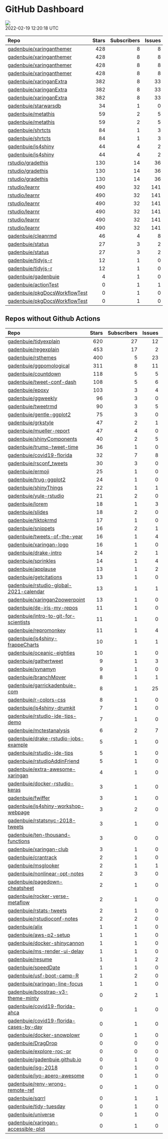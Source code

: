 GitHub Dashboard
================

![](https://github.com/gadenbuie/status/workflows/Render%20Status/badge.svg)  
2022-02-19 12:20:18 UTC

| Repo                                                                              | Stars | Subscribers | Issues | Forks | Status                                                                                                                                                                       | Commit                                                                                                                                                                       |
| :-------------------------------------------------------------------------------- | ----: | ----------: | -----: | ----: | :--------------------------------------------------------------------------------------------------------------------------------------------------------------------------- | :--------------------------------------------------------------------------------------------------------------------------------------------------------------------------- |
| [gadenbuie/xaringanthemer](https://github.com/gadenbuie/xaringanthemer)           |   428 |           8 |      8 |    23 | [![](https://github.com/gadenbuie/xaringanthemer/workflows/R-CMD-check/badge.svg)](https://github.com/gadenbuie/xaringanthemer/actions/runs/1671399796)                      | <a href="https://github.com/gadenbuie/xaringanthemer/commit/10d67c898f40175f944054a34236b69753c0f7f9" title="docs: poppins for headings">10d67c</a>                          |
| [gadenbuie/xaringanthemer](https://github.com/gadenbuie/xaringanthemer)           |   428 |           8 |      8 |    23 | [![](https://github.com/gadenbuie/xaringanthemer/workflows/Package%20Maintenance/badge.svg)](https://github.com/gadenbuie/xaringanthemer/actions/runs/1671399797)            | <a href="https://github.com/gadenbuie/xaringanthemer/commit/10d67c898f40175f944054a34236b69753c0f7f9" title="docs: poppins for headings">10d67c</a>                          |
| [gadenbuie/xaringanthemer](https://github.com/gadenbuie/xaringanthemer)           |   428 |           8 |      8 |    23 | [![](https://github.com/gadenbuie/xaringanthemer/workflows/pkgdown/badge.svg)](https://github.com/gadenbuie/xaringanthemer/actions/runs/1671399795)                          | <a href="https://github.com/gadenbuie/xaringanthemer/commit/10d67c898f40175f944054a34236b69753c0f7f9" title="docs: poppins for headings">10d67c</a>                          |
| [gadenbuie/xaringanthemer](https://github.com/gadenbuie/xaringanthemer)           |   428 |           8 |      8 |    23 | [![](https://github.com/gadenbuie/xaringanthemer/workflows/pages-build-deployment/badge.svg)](https://github.com/gadenbuie/xaringanthemer/actions/runs/1671407567)           | <a href="https://github.com/gadenbuie/xaringanthemer/commit/315c37ddda6200f3ffdea3bc80f449f94530e7cc" title="Built site for xaringanthemer: 0.4.1@10d67c8">315c37</a>        |
| [gadenbuie/xaringanExtra](https://github.com/gadenbuie/xaringanExtra)             |   382 |           8 |     33 |    29 | [![](https://github.com/gadenbuie/xaringanExtra/workflows/Commands/badge.svg)](https://github.com/gadenbuie/xaringanExtra/actions/runs/1723681461)                           | <a href="https://github.com/gadenbuie/xaringanExtra/commit/ee5092d2d27bf4b813ea50ec4c264b331283face" title="ci: use status token">ee5092</a>                                 |
| [gadenbuie/xaringanExtra](https://github.com/gadenbuie/xaringanExtra)             |   382 |           8 |     33 |    29 | [![](https://github.com/gadenbuie/xaringanExtra/workflows/tic/badge.svg)](https://github.com/gadenbuie/xaringanExtra/actions/runs/1839457335)                                | <a href="https://github.com/gadenbuie/xaringanExtra/commit/ee5092d2d27bf4b813ea50ec4c264b331283face" title="ci: use status token">ee5092</a>                                 |
| [gadenbuie/xaringanExtra](https://github.com/gadenbuie/xaringanExtra)             |   382 |           8 |     33 |    29 | [![](https://github.com/gadenbuie/xaringanExtra/workflows/pages-build-deployment/badge.svg)](https://github.com/gadenbuie/xaringanExtra/actions/runs/1671397179)             | <a href="https://github.com/gadenbuie/xaringanExtra/commit/ee5092d2d27bf4b813ea50ec4c264b331283face" title="ci: use status token">ee5092</a>                                 |
| [gadenbuie/starwarsdb](https://github.com/gadenbuie/starwarsdb)                   |    34 |           1 |      0 |     2 | [![](https://github.com/gadenbuie/starwarsdb/workflows/tic/badge.svg)](https://github.com/gadenbuie/starwarsdb/actions/runs/1840109516)                                      | <a href="https://github.com/gadenbuie/starwarsdb/commit/b6339df02e2a2394120ddf36d74b746d1f141f33" title="Update {tic} badge in README (#5)">b6339d</a>                       |
| [gadenbuie/metathis](https://github.com/gadenbuie/metathis)                       |    59 |           2 |      5 |     2 | [![](https://github.com/gadenbuie/metathis/workflows/tic/badge.svg)](https://github.com/gadenbuie/metathis/actions/runs/1839133056)                                          | <a href="https://github.com/gadenbuie/metathis/commit/2ce85ec9b81995c8da41119c23bfe27fbe4fd35c" title="new pkgdown theme">2ce85e</a>                                         |
| [gadenbuie/metathis](https://github.com/gadenbuie/metathis)                       |    59 |           2 |      5 |     2 | [![](https://github.com/gadenbuie/metathis/workflows/pages-build-deployment/badge.svg)](https://github.com/gadenbuie/metathis/actions/runs/1839152716)                       | <a href="https://github.com/gadenbuie/metathis/commit/ccbe090dc8492029abba1ef2b16860f14cd1089d" title="Deploy from Github Actions build 1839133056 [ci skip]">ccbe09</a>     |
| [gadenbuie/shrtcts](https://github.com/gadenbuie/shrtcts)                         |    84 |           1 |      3 |     4 | [![](https://github.com/gadenbuie/shrtcts/workflows/tic/badge.svg)](https://github.com/gadenbuie/shrtcts/actions/runs/1839117423)                                            | <a href="https://github.com/gadenbuie/shrtcts/commit/58d3887ecdd34e54e33bee0fbd061f6e8002b870" title="docs: Poppins not Montserrat">58d388</a>                               |
| [gadenbuie/shrtcts](https://github.com/gadenbuie/shrtcts)                         |    84 |           1 |      3 |     4 | [![](https://github.com/gadenbuie/shrtcts/workflows/pages-build-deployment/badge.svg)](https://github.com/gadenbuie/shrtcts/actions/runs/1839130578)                         | <a href="https://github.com/gadenbuie/shrtcts/commit/0d3327350a7f113fe42911d63ad76c6fd49376bc" title="Deploy from Github Actions build 1839117423 [ci skip]">0d3327</a>      |
| [gadenbuie/js4shiny](https://github.com/gadenbuie/js4shiny)                       |    44 |           4 |      2 |     2 | [![](https://github.com/gadenbuie/js4shiny/workflows/tic/badge.svg)](https://github.com/gadenbuie/js4shiny/actions/runs/1839112726)                                          | <a href="https://github.com/gadenbuie/js4shiny/commit/e7d2e9b55032452f532c8dc9ad069edd16b811ed" title="Match pkgdown docs to my site styles (#21)">e7d2e9</a>                |
| [gadenbuie/js4shiny](https://github.com/gadenbuie/js4shiny)                       |    44 |           4 |      2 |     2 | [![](https://github.com/gadenbuie/js4shiny/workflows/pages-build-deployment/badge.svg)](https://github.com/gadenbuie/js4shiny/actions/runs/1839128062)                       | <a href="https://github.com/gadenbuie/js4shiny/commit/99cc09c0db4ddc75503875614149873c7f3a834f" title="Deploy from Github Actions build 1839112726 [ci skip]">99cc09</a>     |
| [rstudio/gradethis](https://github.com/rstudio/gradethis)                         |   130 |          14 |     36 |    36 | [![](https://github.com/rstudio/gradethis/workflows/R-CMD-check/badge.svg)](https://github.com/rstudio/gradethis/actions/runs/1865950908)                                    | <a href="https://github.com/rstudio/gradethis/commit/1b241eeb31caa40139206f6bd3b37894ae30c43c" title="Try v2 of r-lib actions">1b241e</a>                                    |
| [rstudio/gradethis](https://github.com/rstudio/gradethis)                         |   130 |          14 |     36 |    36 | [![](https://github.com/rstudio/gradethis/workflows/Package%20Maintenance/badge.svg)](https://github.com/rstudio/gradethis/actions/runs/1865950819)                          | <a href="https://github.com/rstudio/gradethis/commit/1b241eeb31caa40139206f6bd3b37894ae30c43c" title="Try v2 of r-lib actions">1b241e</a>                                    |
| [rstudio/gradethis](https://github.com/rstudio/gradethis)                         |   130 |          14 |     36 |    36 | [![](https://github.com/rstudio/gradethis/workflows/pkgdown/badge.svg)](https://github.com/rstudio/gradethis/actions/runs/1865950909)                                        | <a href="https://github.com/rstudio/gradethis/commit/1b241eeb31caa40139206f6bd3b37894ae30c43c" title="Try v2 of r-lib actions">1b241e</a>                                    |
| [rstudio/learnr](https://github.com/rstudio/learnr)                               |   490 |          32 |    141 |   209 | [![](https://github.com/rstudio/learnr/workflows/R-CMD-check/badge.svg)](https://github.com/rstudio/learnr/actions/runs/1855870006)                                          | <a href="https://github.com/rstudio/learnr/commit/2ae70af12710113506e37f43b598d44c66aa7678" title="Update CLA links and alias">2ae70a</a>                                    |
| [rstudio/learnr](https://github.com/rstudio/learnr)                               |   490 |          32 |    141 |   209 | [![](https://github.com/rstudio/learnr/workflows/Commands/badge.svg)](https://github.com/rstudio/learnr/actions/runs/1855318358)                                             | <a href="https://github.com/rstudio/learnr/commit/756e95bee91b5c3415cf99ce18b52aee88d19841" title="Support answer-functions (#657)">756e95</a>                               |
| [rstudio/learnr](https://github.com/rstudio/learnr)                               |   490 |          32 |    141 |   209 | [![](https://github.com/rstudio/learnr/workflows/pkgdown-pr-preview/badge.svg)](https://github.com/rstudio/learnr/actions/runs/1855329248)                                   | <a href="https://github.com/rstudio/learnr/commit/8ce220ea25cedc035716c8be61b5e70eedc028f9" title="Fix -solution chunks link">8ce220</a>                                     |
| [rstudio/learnr](https://github.com/rstudio/learnr)                               |   490 |          32 |    141 |   209 | [![](https://github.com/rstudio/learnr/workflows/pkgdown/badge.svg)](https://github.com/rstudio/learnr/actions/runs/1855341369)                                              | <a href="https://github.com/rstudio/learnr/commit/214413a787bbe026c862cda5ad43f0d910828eed" title="Add initial support for test cases (#664)">214413</a>                     |
| [rstudio/learnr](https://github.com/rstudio/learnr)                               |   490 |          32 |    141 |   209 | [![](https://github.com/rstudio/learnr/workflows/pkgdown-pr-cleanup/badge.svg)](https://github.com/rstudio/learnr/actions/runs/1855341354)                                   | <a href="https://github.com/rstudio/learnr/commit/8ce220ea25cedc035716c8be61b5e70eedc028f9" title="Fix -solution chunks link">8ce220</a>                                     |
| [rstudio/learnr](https://github.com/rstudio/learnr)                               |   490 |          32 |    141 |   209 | [![](https://github.com/rstudio/learnr/workflows/pages-build-deployment/badge.svg)](https://github.com/rstudio/learnr/actions/runs/1855352651)                               | <a href="https://github.com/rstudio/learnr/commit/e56614ec5cc8845d51a3299488988c1bd876ae02" title="Built site for learnr: 0.10.1.9019@214413a">e56614</a>                    |
| [gadenbuie/cleanrmd](https://github.com/gadenbuie/cleanrmd)                       |    46 |           4 |      8 |     2 | [![](https://github.com/gadenbuie/cleanrmd/workflows/pages-build-deployment/badge.svg)](https://github.com/gadenbuie/cleanrmd/actions/runs/1596150978)                       | <a href="https://github.com/gadenbuie/cleanrmd/commit/a2dca3a35dbc09dc59cadd1f61b526308168bfc9" title="v0.0.7">a2dca3</a>                                                    |
| [gadenbuie/status](https://github.com/gadenbuie/status)                           |    27 |           3 |      2 |     5 | [![](https://github.com/gadenbuie/status/workflows/Render%20Status/badge.svg)](https://github.com/gadenbuie/status/actions/runs/1868774561)                                  | <a href="https://github.com/gadenbuie/status/commit/632b25a56df00288e72b2bd14691ce58da242941" title="[status] 2022-02-18 12:22:09 UTC">632b25</a>                            |
| [gadenbuie/status](https://github.com/gadenbuie/status)                           |    27 |           3 |      2 |     5 | [![](https://github.com/gadenbuie/status/workflows/pages-build-deployment/badge.svg)](https://github.com/gadenbuie/status/actions/runs/1864346891)                           | <a href="https://github.com/gadenbuie/status/commit/632b25a56df00288e72b2bd14691ce58da242941" title="[status] 2022-02-18 12:22:09 UTC">632b25</a>                            |
| [gadenbuie/tidyjs-r](https://github.com/gadenbuie/tidyjs-r)                       |    12 |           1 |      0 |     0 | [![](https://github.com/gadenbuie/tidyjs-r/workflows/.github/workflows/update-tidyjs.yaml/badge.svg)](https://github.com/gadenbuie/tidyjs-r/actions/runs/1838568613)         | <a href="https://github.com/gadenbuie/tidyjs-r/commit/9efea655ee07664a42729d8c5e4aa729fdf12633" title="v2.4.5">9efea6</a>                                                    |
| [gadenbuie/tidyjs-r](https://github.com/gadenbuie/tidyjs-r)                       |    12 |           1 |      0 |     0 | [![](https://github.com/gadenbuie/tidyjs-r/workflows/pages-build-deployment/badge.svg)](https://github.com/gadenbuie/tidyjs-r/actions/runs/1737559638)                       | <a href="https://github.com/gadenbuie/tidyjs-r/commit/9efea655ee07664a42729d8c5e4aa729fdf12633" title="v2.4.5">9efea6</a>                                                    |
| [gadenbuie/gadenbuie](https://github.com/gadenbuie/gadenbuie)                     |     4 |           1 |      0 |     4 | [![](https://github.com/gadenbuie/gadenbuie/workflows/Metrics/badge.svg)](https://github.com/gadenbuie/gadenbuie/actions/runs/1868636082)                                    | <a href="https://github.com/gadenbuie/gadenbuie/commit/68f57a1b6fa6b383f98ad726b6c4faa475d4d344" title="Update github-metrics.svg - [Skip GitHub Action]">68f57a</a>         |
| [gadenbuie/actionTest](https://github.com/gadenbuie/actionTest)                   |     0 |           1 |      1 |     0 | [![](https://github.com/gadenbuie/actionTest/workflows/Commands/badge.svg)](https://github.com/gadenbuie/actionTest/actions/runs/1419538899)                                 | <a href="https://github.com/gadenbuie/actionTest/commit/a823d4a36d20ae7992028e8f40b45357880065a1" title="stringify version">a823d4</a>                                       |
| [gadenbuie/pkgDocsWorkflowTest](https://github.com/gadenbuie/pkgDocsWorkflowTest) |     0 |           1 |      0 |     0 | [![](https://github.com/gadenbuie/pkgDocsWorkflowTest/workflows/pkgdown/badge.svg)](https://github.com/gadenbuie/pkgDocsWorkflowTest/actions/runs/1679456881)                | <a href="https://github.com/gadenbuie/pkgDocsWorkflowTest/commit/c14d6fd2ba1e3e1afdc979f531c7dffb529419ef" title="Filter tags to v1, v1.2, or v1.2.3 only">c14d6f</a>        |
| [gadenbuie/pkgDocsWorkflowTest](https://github.com/gadenbuie/pkgDocsWorkflowTest) |     0 |           1 |      0 |     0 | [![](https://github.com/gadenbuie/pkgDocsWorkflowTest/workflows/pages-build-deployment/badge.svg)](https://github.com/gadenbuie/pkgDocsWorkflowTest/actions/runs/1679468888) | <a href="https://github.com/gadenbuie/pkgDocsWorkflowTest/commit/dab83b1721db1803cf5e4caef362fc1093e47f36" title="Built site for testpackage: 0.0.1.9001@c14d6fd">dab83b</a> |

## Repos without Github Actions

| Repo                                                                                                | Stars | Subscribers | Issues | Forks |
| :-------------------------------------------------------------------------------------------------- | ----: | ----------: | -----: | ----: |
| [gadenbuie/tidyexplain](https://github.com/gadenbuie/tidyexplain)                                   |   620 |          27 |     12 |   111 |
| [gadenbuie/regexplain](https://github.com/gadenbuie/regexplain)                                     |   453 |          17 |      2 |    23 |
| [gadenbuie/rsthemes](https://github.com/gadenbuie/rsthemes)                                         |   400 |           5 |     23 |    33 |
| [gadenbuie/ggpomological](https://github.com/gadenbuie/ggpomological)                               |   311 |           8 |     11 |    20 |
| [gadenbuie/countdown](https://github.com/gadenbuie/countdown)                                       |   118 |           5 |      5 |    12 |
| [gadenbuie/tweet-conf-dash](https://github.com/gadenbuie/tweet-conf-dash)                           |   108 |           5 |      6 |    69 |
| [gadenbuie/epoxy](https://github.com/gadenbuie/epoxy)                                               |   103 |           3 |      4 |     6 |
| [gadenbuie/ggweekly](https://github.com/gadenbuie/ggweekly)                                         |    96 |           3 |      0 |    11 |
| [gadenbuie/tweetrmd](https://github.com/gadenbuie/tweetrmd)                                         |    90 |           3 |      5 |     9 |
| [gadenbuie/gentle-ggplot2](https://github.com/gadenbuie/gentle-ggplot2)                             |    75 |           3 |      0 |    20 |
| [gadenbuie/grkstyle](https://github.com/gadenbuie/grkstyle)                                         |    47 |           2 |      1 |     8 |
| [gadenbuie/mueller-report](https://github.com/gadenbuie/mueller-report)                             |    47 |           4 |      0 |    26 |
| [gadenbuie/shinyComponents](https://github.com/gadenbuie/shinyComponents)                           |    40 |           2 |      5 |     4 |
| [gadenbuie/trump-tweet-time](https://github.com/gadenbuie/trump-tweet-time)                         |    36 |           1 |      0 |     0 |
| [gadenbuie/covid19-florida](https://github.com/gadenbuie/covid19-florida)                           |    32 |           7 |      8 |    10 |
| [gadenbuie/rsconf\_tweets](https://github.com/gadenbuie/rsconf_tweets)                              |    30 |           3 |      0 |    13 |
| [gadenbuie/ermoji](https://github.com/gadenbuie/ermoji)                                             |    25 |           1 |      0 |     1 |
| [gadenbuie/trug-ggplot2](https://github.com/gadenbuie/trug-ggplot2)                                 |    24 |           1 |      0 |     7 |
| [gadenbuie/shinyThings](https://github.com/gadenbuie/shinyThings)                                   |    22 |           1 |      1 |     4 |
| [gadenbuie/yule-rstudio](https://github.com/gadenbuie/yule-rstudio)                                 |    21 |           2 |      0 |     9 |
| [gadenbuie/lorem](https://github.com/gadenbuie/lorem)                                               |    18 |           1 |      3 |     2 |
| [gadenbuie/slides](https://github.com/gadenbuie/slides)                                             |    18 |           2 |      0 |    17 |
| [gadenbuie/tiktokrmd](https://github.com/gadenbuie/tiktokrmd)                                       |    17 |           1 |      0 |     0 |
| [gadenbuie/snippets](https://github.com/gadenbuie/snippets)                                         |    16 |           2 |      1 |     7 |
| [gadenbuie/tweets-of-the-year](https://github.com/gadenbuie/tweets-of-the-year)                     |    16 |           1 |      4 |     2 |
| [gadenbuie/xaringan-logo](https://github.com/gadenbuie/xaringan-logo)                               |    16 |           1 |      0 |    13 |
| [gadenbuie/drake-intro](https://github.com/gadenbuie/drake-intro)                                   |    14 |           2 |      1 |     5 |
| [gadenbuie/sprinkles](https://github.com/gadenbuie/sprinkles)                                       |    14 |           1 |      4 |     0 |
| [gadenbuie/applause](https://github.com/gadenbuie/applause)                                         |    13 |           1 |      2 |     1 |
| [gadenbuie/getcitations](https://github.com/gadenbuie/getcitations)                                 |    13 |           1 |      0 |     3 |
| [gadenbuie/rstudio-global-2021-calendar](https://github.com/gadenbuie/rstudio-global-2021-calendar) |    13 |           1 |      1 |     4 |
| [gadenbuie/xaringan2powerpoint](https://github.com/gadenbuie/xaringan2powerpoint)                   |    13 |           1 |      0 |     1 |
| [gadenbuie/de-iris-my-repos](https://github.com/gadenbuie/de-iris-my-repos)                         |    11 |           1 |      0 |     0 |
| [gadenbuie/intro-to-git-for-scientists](https://github.com/gadenbuie/intro-to-git-for-scientists)   |    11 |           1 |      0 |     2 |
| [gadenbuie/repromonkey](https://github.com/gadenbuie/repromonkey)                                   |    11 |           1 |      4 |     0 |
| [gadenbuie/js4shiny-frappeCharts](https://github.com/gadenbuie/js4shiny-frappeCharts)               |    10 |           1 |      1 |     3 |
| [gadenbuie/oceanic-eighties](https://github.com/gadenbuie/oceanic-eighties)                         |    10 |           1 |      0 |     5 |
| [gadenbuie/gathertweet](https://github.com/gadenbuie/gathertweet)                                   |     9 |           1 |      3 |     3 |
| [gadenbuie/synamyn](https://github.com/gadenbuie/synamyn)                                           |     9 |           1 |      0 |     0 |
| [gadenbuie/branchMover](https://github.com/gadenbuie/branchMover)                                   |     8 |           1 |      1 |     2 |
| [gadenbuie/garrickadenbuie-com](https://github.com/gadenbuie/garrickadenbuie-com)                   |     8 |           1 |     25 |     4 |
| [gadenbuie/r-colors-css](https://github.com/gadenbuie/r-colors-css)                                 |     8 |           1 |      0 |     2 |
| [gadenbuie/js4shiny-drumkit](https://github.com/gadenbuie/js4shiny-drumkit)                         |     7 |           1 |      0 |     1 |
| [gadenbuie/rstudio-ide-tips-demo](https://github.com/gadenbuie/rstudio-ide-tips-demo)               |     7 |           1 |      0 |     2 |
| [gadenbuie/mctestanalysis](https://github.com/gadenbuie/mctestanalysis)                             |     6 |           2 |      7 |     2 |
| [gadenbuie/drake-rstudio-jobs-example](https://github.com/gadenbuie/drake-rstudio-jobs-example)     |     5 |           1 |      0 |     0 |
| [gadenbuie/rstudio-ide-tips](https://github.com/gadenbuie/rstudio-ide-tips)                         |     5 |           1 |      0 |     1 |
| [gadenbuie/rstudioAddinFriend](https://github.com/gadenbuie/rstudioAddinFriend)                     |     5 |           1 |      0 |     1 |
| [gadenbuie/extra-awesome-xaringan](https://github.com/gadenbuie/extra-awesome-xaringan)             |     4 |           1 |      0 |     2 |
| [gadenbuie/docker-rstudio-keras](https://github.com/gadenbuie/docker-rstudio-keras)                 |     3 |           1 |      0 |     1 |
| [gadenbuie/fwiffer](https://github.com/gadenbuie/fwiffer)                                           |     3 |           1 |      0 |     0 |
| [gadenbuie/js4shiny-workshop-webpage](https://github.com/gadenbuie/js4shiny-workshop-webpage)       |     3 |           2 |      0 |     5 |
| [gadenbuie/rstatsnyc-2018-tweets](https://github.com/gadenbuie/rstatsnyc-2018-tweets)               |     3 |           1 |      0 |     0 |
| [gadenbuie/ten-thousand-functions](https://github.com/gadenbuie/ten-thousand-functions)             |     3 |           0 |      0 |     0 |
| [gadenbuie/xaringan-club](https://github.com/gadenbuie/xaringan-club)                               |     3 |           1 |      0 |     0 |
| [gadenbuie/crantrack](https://github.com/gadenbuie/crantrack)                                       |     2 |           1 |      0 |     1 |
| [gadenbuie/msglooker](https://github.com/gadenbuie/msglooker)                                       |     2 |           1 |      1 |     0 |
| [gadenbuie/nonlinear-opt-notes](https://github.com/gadenbuie/nonlinear-opt-notes)                   |     2 |           3 |      0 |     3 |
| [gadenbuie/pagedown-cheatsheet](https://github.com/gadenbuie/pagedown-cheatsheet)                   |     2 |           1 |      0 |     0 |
| [gadenbuie/rocker-verse-metaflow](https://github.com/gadenbuie/rocker-verse-metaflow)               |     2 |           1 |      0 |     0 |
| [gadenbuie/rstats-tweets](https://github.com/gadenbuie/rstats-tweets)                               |     2 |           1 |      0 |     0 |
| [gadenbuie/rstudioconf-notes](https://github.com/gadenbuie/rstudioconf-notes)                       |     2 |           2 |      0 |     0 |
| [gadenbuie/alix](https://github.com/gadenbuie/alix)                                                 |     1 |           1 |      0 |     0 |
| [gadenbuie/aws-p2-setup](https://github.com/gadenbuie/aws-p2-setup)                                 |     1 |           1 |      0 |     0 |
| [gadenbuie/docker-shinycannon](https://github.com/gadenbuie/docker-shinycannon)                     |     1 |           1 |      0 |     0 |
| [gadenbuie/ms-render-ui-delay](https://github.com/gadenbuie/ms-render-ui-delay)                     |     1 |           1 |      0 |     0 |
| [gadenbuie/resume](https://github.com/gadenbuie/resume)                                             |     1 |           1 |      2 |     0 |
| [gadenbuie/speedDate](https://github.com/gadenbuie/speedDate)                                       |     1 |           1 |      0 |     1 |
| [gadenbuie/usf-boot-camp-R](https://github.com/gadenbuie/usf-boot-camp-R)                           |     1 |           2 |      0 |     3 |
| [gadenbuie/xaringan-line-focus](https://github.com/gadenbuie/xaringan-line-focus)                   |     1 |           1 |      0 |     0 |
| [gadenbuie/boostrap-v3-theme-minty](https://github.com/gadenbuie/boostrap-v3-theme-minty)           |     0 |           2 |      1 |     1 |
| [gadenbuie/covid19-florida-ahca](https://github.com/gadenbuie/covid19-florida-ahca)                 |     0 |           1 |      0 |     0 |
| [gadenbuie/covid19-florida-cases-by-day](https://github.com/gadenbuie/covid19-florida-cases-by-day) |     0 |           1 |      0 |     0 |
| [gadenbuie/docker-snowplowr](https://github.com/gadenbuie/docker-snowplowr)                         |     0 |           1 |      0 |     0 |
| [gadenbuie/DragDrop](https://github.com/gadenbuie/DragDrop)                                         |     0 |           0 |      0 |     0 |
| [gadenbuie/explore-roc-pr](https://github.com/gadenbuie/explore-roc-pr)                             |     0 |           0 |      0 |     0 |
| [gadenbuie/gadenbuie.github.io](https://github.com/gadenbuie/gadenbuie.github.io)                   |     0 |           1 |      0 |     0 |
| [gadenbuie/isg-2018](https://github.com/gadenbuie/isg-2018)                                         |     0 |           1 |      0 |     0 |
| [gadenbuie/iyo-apero-awesome](https://github.com/gadenbuie/iyo-apero-awesome)                       |     0 |           1 |      0 |     0 |
| [gadenbuie/renv-wrong-remote-ref](https://github.com/gadenbuie/renv-wrong-remote-ref)               |     0 |           1 |      0 |     0 |
| [gadenbuie/sqrrl](https://github.com/gadenbuie/sqrrl)                                               |     0 |           1 |      1 |     1 |
| [gadenbuie/tidy-tuesday](https://github.com/gadenbuie/tidy-tuesday)                                 |     0 |           1 |      0 |     0 |
| [gadenbuie/universe](https://github.com/gadenbuie/universe)                                         |     0 |           1 |      0 |     0 |
| [gadenbuie/xaringan-accessible-plot](https://github.com/gadenbuie/xaringan-accessible-plot)         |     0 |           1 |      0 |     0 |
